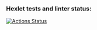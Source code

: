 ### Hexlet tests and linter status:
[![Actions Status](https://github.com/Jenmaru/frontend-project-44/workflows/hexlet-check/badge.svg)](https://github.com/Jenmaru/frontend-project-44/actions)